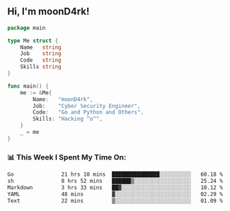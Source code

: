 <h2> Hi, I'm moonD4rk!</h2>

```go
package main

type Me struct {
	Name   string
	Job    string
	Code   string
	Skills string
}

func main() {
	me := &Me{
		Name:   "moonD4rk",
		Job:    "Cyber Security Engineer",
		Code:   "Go and Python and Others",
		Skills: "Hacking ^o^",
	}
	_ = me
}
```

<h3>📊 This Week I Spent My Time On:</h3>
<!-- <img align='right' src="https://github-readme-stats.vercel.app/api?username=moond4rk&show_icons=true&theme=radical", width="300" height="150"> -->

<!--START_SECTION:waka-->

```txt
Go               21 hrs 10 mins  ███████████████░░░░░░░░░░   60.18 %
sh               8 hrs 52 mins   ██████▒░░░░░░░░░░░░░░░░░░   25.24 %
Markdown         3 hrs 33 mins   ██▓░░░░░░░░░░░░░░░░░░░░░░   10.12 %
YAML             48 mins         ▓░░░░░░░░░░░░░░░░░░░░░░░░   02.29 %
Text             22 mins         ▒░░░░░░░░░░░░░░░░░░░░░░░░   01.09 %
```

<!--END_SECTION:waka-->


